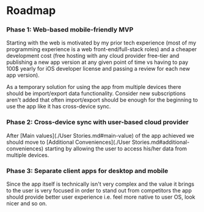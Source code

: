 # Roadmap

### Phase 1: Web-based mobile-friendly MVP

Starting with the web is motivated by my prior tech experience (most of my programming experience is a web front-end/full-stack roles) and a cheaper development cost (free hosting with any cloud provider free-tier and publishing a new app version at any given point of time vs having to pay 100$ yearly for iOS developer license and passing a review for each new app version).

As a temporary solution for using the app from multiple devices there should be import/export data functionality. Consider new subscriptions aren't added that often import/export should be enough for the beginning to use the app like it has cross-device sync.

### Phase 2: Cross-device sync with user-based cloud provider

After [Main values](./User Stories.md#main-value) of the app achieved we should move to [Additional Conveniences](./User Stories.md#additional-conveniences) starting by allowing the user to access his/her data from multiple devices.

### Phase 3: Separate client apps for desktop and mobile

Since the app itself is technically isn't very complex and the value it brings to the user is very focused in order to stand out from competitors the app should provide better user experience i.e. feel more native to user OS, look nicer and so on.
